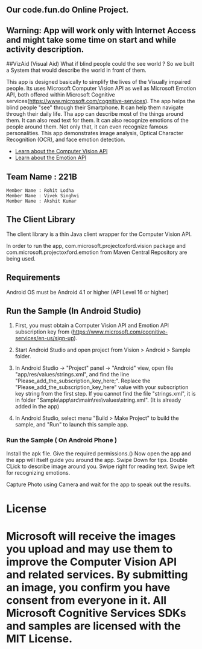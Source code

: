 ## Our code.fun.do Online Project.

## Warning: App will work only with Internet Access and might take some time on start and while activity description.


##VizAid  (Visual Aid)
What if blind people could the see world ?
So we built a System that would describe the world in front of them.

This app is designed basically to simplify the lives of the Visually impaired people. 
Its uses Microsoft Computer Vision API as well as Microsoft Emotion API, both offered within Microsoft Cognitive services(https://www.microsoft.com/cognitive-services). 
The app helps the blind people "see" through their Smartphone. It can help them navigate through their daily life. 
Tha app can describe most of the things around them. It can also read text for them. It can also recognize emotions of the people around them.
Not only that, it can even recognize famous personalities.
This app demonstrates image analysis, Optical Character Recognition (OCR), and face emotion detection.


* [Learn about the Computer Vision API](https://www.microsoft.com/cognitive-services/en-us/computer-vision-api)
* [Learn about the Emotion API](https://www.microsoft.com/cognitive-services/en-us/emotion-api)

## Team Name : 221B
	Member Name : Rohit Lodha
	Member Name : Vivek Singhvi
	Member Name : Akshit Kumar

## The Client Library
The client library is a thin Java client wrapper for the Computer Vision API.

In order to run the app, com.microsoft.projectoxford.vision package and com.microsoft.projectoxford.emotion from Maven Central Repository are being used.


## Requirements
Android OS must be Android 4.1 or higher (API Level 16 or higher)

## Run the Sample (In Android Studio)
1. First, you must obtain a Computer Vision API and Emotion API subscription key from (<https://www.microsoft.com/cognitive-services/en-us/sign-up>).

2.  Start Android Studio and open project from Vision \> Android \> Sample folder.

3.  In Android Studio -\> "Project" panel -\> "Android" view, open file
    "app/res/values/strings.xml", and find the line
    "Please\_add\_the\_subscription\_key\_here;". Replace the
    "Please\_add\_the\_subscription\_key\_here" value with your subscription key
    string from the first step. If you cannot find the file "strings.xml", it is
    in folder "Sample\app\src\main\res\values\string.xml".
    (It is already added in the app)

4.  In Android Studio, select menu "Build \> Make Project" to build the sample, and "Run" to launch this sample app.



### Run the Sample ( On Android Phone )
Install the apk file.
Give the required permissions.()
Now open the app and the app will itself guide you around the app.
Swipe Down for tips.
Double CLick to describe image around you.
Swipe right for reading text.
Swipe left for recognizing emotions.

Capture Photo using Camera and wait for the app to speak out the results.

# License

Microsoft will receive the images you upload and may use them to improve the Computer Vision
API and related services. By submitting an image, you confirm you have consent
from everyone in it.
All Microsoft Cognitive Services SDKs and samples are licensed with the MIT License.
=======

